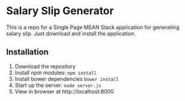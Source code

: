 # Salary Slip Generator

This is a repo for a Single Page MEAN Stack application for generating salary slip. Just download and install the application. 

## Installation
1. Download the repository
2. Install npm modules: `npm install`
3. Install bower dependencies `bower install`
4. Start up the server: `node server.js`
5. View in browser at http://localhost:8000


